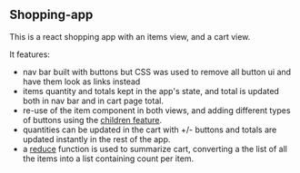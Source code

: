 ## Shopping-app

This is a react shopping app with an items view, and a cart view.<br>

It features:

- nav bar built with buttons but CSS was used to remove all button ui and have them look as links instead
- items quantity and totals kept in the app's state, and total is updated both in nav bar and in cart page total.
- re-use of the item component in both views, and adding different types of buttons using the [children feature](https://reactjs.org/docs/jsx-in-depth.html#children-in-jsx).
- quantities can be updated in the cart with +/- buttons and totals are updated instantly in the rest of the app.
- a [reduce](https://developer.mozilla.org/en-US/docs/Web/JavaScript/Reference/Global_Objects/Array/reduce) function is used to summarize cart, converting a the list of all the items into a list containing count per item.
